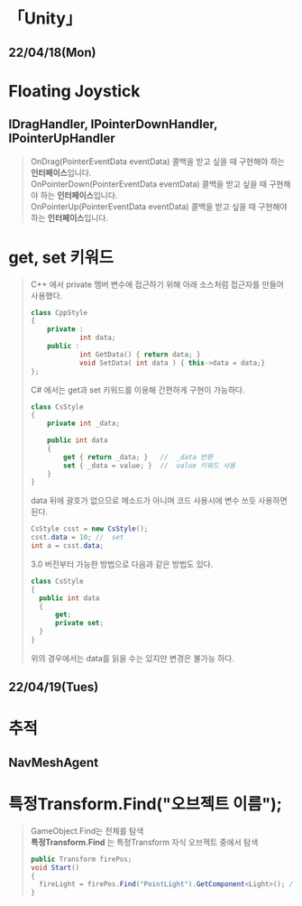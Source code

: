「Unity」
===

22/04/18(Mon)
---
# Floating Joystick
## IDragHandler, IPointerDownHandler, IPointerUpHandler
> OnDrag(PointerEventData eventData) 콜백을 받고 싶을 때 구현해야 하는 **인터페이스**입니다.   
> OnPointerDown(PointerEventData eventData) 콜백을 받고 싶을 때 구현해야 하는 **인터페이스**입니다.   
> OnPointerUp(PointerEventData eventData) 콜백을 받고 싶을 때 구현해야 하는 **인터페이스**입니다.   

# get, set 키워드
> C++ 에서 private 멤버 변수에 접근하기 위해 아래 소스처럼 접근자를 만들어 사용했다.   
> ```cpp
> class CppStyle
> {
>     private :
>             int data;
>     public :
>             int GetData() { return data; }
>             void SetData( int data ) { this->data = data;}
> };
> ```   
> C# 에서는 get과 set 키워드를 이용해 간편하게 구현이 가능하다.
> ```cs
> class CsStyle
> {
>     private int _data;
>     
>     public int data
>     {
>         get { return _data; }   //  _data 반환
>         set { _data = value; }  //  value 키워드 사용
>     }
> }
> ```   
> data 뒤에 괄호가 없으므로 메소드가 아니며 코드 사용시에 변수 쓰듯 사용하면 된다.   
> ```cs
> CsStyle csst = new CsStyle();
> csst.data = 10; //  set
> int a = csst.data;
> ```   
> 3.0 버전부터 가능한 방법으로 다음과 같은 방법도 있다.   
> ```cs
> class CsStyle
> {
>   public int data
>   {
>       get;
>       private set;
>   }
> }
> ```   
> 위의 경우에서는 data를 읽을 수는 있지만 변경은 불가능 하다.

22/04/19(Tues)
---
# 추적
## NavMeshAgent

# 특정Transform.Find("오브젝트 이름");
> GameObject.Find는 전체를 탐색   
> **특정Transform.Find** 는 특정Transform 자식 오브젝트 중에서 탐색   
> ```cs
> public Transform firePos;
> void Start()
> {
>   fireLight = firePos.Find("PointLight").GetComponent<Light>(); // firePos의 자식 오브젝트 중에서 탐색
> }
> ```
